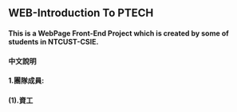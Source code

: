 ## WEB-Introduction To PTECH
#### This is a WebPage Front-End Project which is created by some of students in NTCUST-CSIE.
#### 中文說明
#### 1.團隊成員:
#### (1).資工
